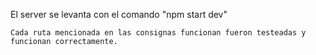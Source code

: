 El server se levanta con el comando "npm start dev"

    Cada ruta mencionada en las consignas funcionan fueron testeadas y funcionan correctamente.
